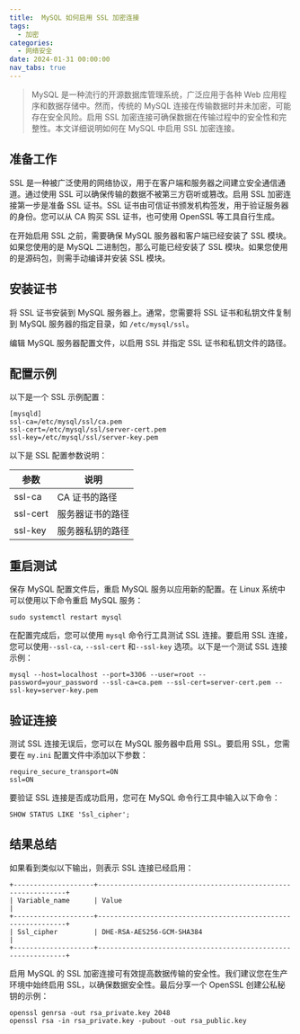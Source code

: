 ```yaml
---
title:  MySQL 如何启用 SSL 加密连接
tags:
  - 加密
categories:
  - 网络安全
date: 2024-01-31 00:00:00
nav_tabs: true
---
```


> MySQL 是一种流行的开源数据库管理系统，广泛应用于各种 Web 应用程序和数据存储中。然而，传统的 MySQL 连接在传输数据时并未加密，可能存在安全风险。启用 SSL 加密连接可确保数据在传输过程中的安全性和完整性。本文详细说明如何在 MySQL 中启用 SSL 加密连接。

<!-- more -->

## 准备工作

SSL 是一种被广泛使用的网络协议，用于在客户端和服务器之间建立安全通信通道。通过使用 SSL 可以确保传输的数据不被第三方窃听或篡改。启用 SSL 加密连接第一步是准备 SSL 证书。SSL 证书由可信证书颁发机构签发，用于验证服务器的身份。您可以从 CA 购买 SSL 证书，也可使用 OpenSSL 等工具自行生成。

在开始启用 SSL 之前，需要确保 MySQL 服务器和客户端已经安装了 SSL 模块。如果您使用的是 MySQL 二进制包，那么可能已经安装了 SSL 模块。如果您使用的是源码包，则需手动编译并安装 SSL 模块。

## 安装证书

将 SSL 证书安装到 MySQL 服务器上。通常，您需要将 SSL 证书和私钥文件复制到 MySQL 服务器的指定目录，如 `/etc/mysql/ssl`。

编辑 MySQL 服务器配置文件，以启用 SSL 并指定 SSL 证书和私钥文件的路径。

## 配置示例

以下是一个 SSL 示例配置：

```
[mysqld]
ssl-ca=/etc/mysql/ssl/ca.pem
ssl-cert=/etc/mysql/ssl/server-cert.pem
ssl-key=/etc/mysql/ssl/server-key.pem
```

以下是 SSL 配置参数说明：

| 参数 | 说明 |
| - | - |
| ssl-ca | CA 证书的路径 |
| ssl-cert | 服务器证书的路径 |
| ssl-key | 服务器私钥的路径 |

## 重启测试

保存 MySQL 配置文件后，重启 MySQL 服务以应用新的配置。在 Linux 系统中可以使用以下命令重启 MySQL 服务：

```
sudo systemctl restart mysql
```

在配置完成后，您可以使用 `mysql` 命令行工具测试 SSL 连接。要启用 SSL 连接，您可以使用`--ssl-ca`, `--ssl-cert` 和`--ssl-key` 选项。以下是一个测试 SSL 连接示例：

```
mysql --host=localhost --port=3306 --user=root --password=your_password --ssl-ca=ca.pem --ssl-cert=server-cert.pem --ssl-key=server-key.pem
```

## 验证连接

测试 SSL 连接无误后，您可以在 MySQL 服务器中启用 SSL。要启用 SSL，您需要在 `my.ini` 配置文件中添加以下参数：

```
require_secure_transport=ON
ssl=ON
```

要验证 SSL 连接是否成功启用，您可在 MySQL 命令行工具中输入以下命令：

```
SHOW STATUS LIKE 'Ssl_cipher';
```

## 结果总结

如果看到类似以下输出，则表示 SSL 连接已经启用：

```
+--------------------+--------------------------------------------------------------+
| Variable_name      | Value                                                        |
+--------------------+--------------------------------------------------------------+
| Ssl_cipher         | DHE-RSA-AES256-GCM-SHA384                                    |
+--------------------+--------------------------------------------------------------+
```

启用 MySQL 的 SSL 加密连接可有效提高数据传输的安全性。我们建议您在生产环境中始终启用 SSL，以确保数据安全性。最后分享一个 OpenSSL 创建公私秘钥的示例：

```
openssl genrsa -out rsa_private.key 2048
openssl rsa -in rsa_private.key -pubout -out rsa_public.key
```